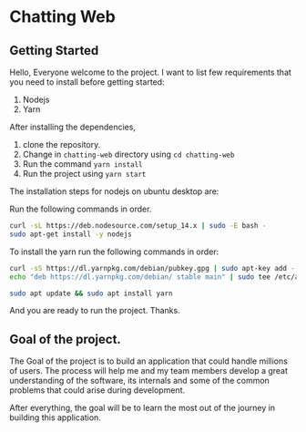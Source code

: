 # Chatting Web

## Getting Started

Hello, Everyone welcome to the project. I want to list few requirements that you need to install before getting started:

1. Nodejs
2. Yarn

After installing the dependencies,

1. clone the repository.
2. Change in `chatting-web` directory using `cd chatting-web`
3. Run the command `yarn install`
4. Run the project using `yarn start`

The installation steps for nodejs on ubuntu desktop are:

Run the following commands in order.

```sh
curl -sL https://deb.nodesource.com/setup_14.x | sudo -E bash -
sudo apt-get install -y nodejs
```

To install the yarn run the following commands in order:

```sh
curl -sS https://dl.yarnpkg.com/debian/pubkey.gpg | sudo apt-key add -
echo "deb https://dl.yarnpkg.com/debian/ stable main" | sudo tee /etc/apt/sources.list.d/yarn.list
```

```sh
sudo apt update && sudo apt install yarn
```

And you are ready to run the project. Thanks.

## Goal of the project.

The Goal of the project is to build an application that could handle millions of users. The process will help me and my team members develop a great understanding of the software, its internals and some of the common problems that could arise during development.

After everything, the goal will be to learn the most out of the journey in building this application.
